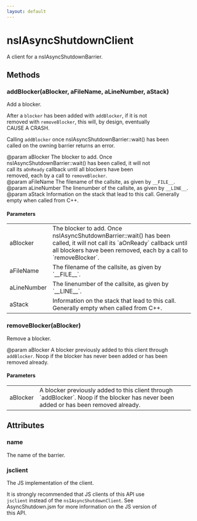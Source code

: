 ```yaml
---
layout: default
---
```


# nsIAsyncShutdownClient #
  
A client for a nsIAsyncShutdownBarrier.  
  

## Methods ##

### addBlocker(aBlocker, aFileName, aLineNumber, aStack) ###
  
Add a blocker.  
  
After a `blocker` has been added with `addBlocker`, if it is not  
removed with `removeBlocker`, this will, by design, eventually  
CAUSE A CRASH.  
  
Calling `addBlocker` once nsIAsyncShutdownBarrier::wait() has been  
called on the owning barrier returns an error.  
  
@param aBlocker The blocker to add. Once  
nsIAsyncShutdownBarrier::wait() has been called, it will not  
call its `aOnReady` callback until all blockers have been  
removed, each  by a call to `removeBlocker`.  
@param aFileName The filename of the callsite, as given by `__FILE__`.  
@param aLineNumber The linenumber of the callsite, as given by `__LINE__`.  
@param aStack Information on the stack that lead to this call. Generally  
empty when called from C++.  
  

#### Parameters ####

<table>

<tr>
<td>aBlocker</td>
<td>The blocker to add. Once  
nsIAsyncShutdownBarrier::wait() has been called, it will not  
call its `aOnReady` callback until all blockers have been  
removed, each  by a call to `removeBlocker`.  
</td>
</tr>

<tr>
<td>aFileName</td>
<td>The filename of the callsite, as given by `__FILE__`.  
</td>
</tr>

<tr>
<td>aLineNumber</td>
<td>The linenumber of the callsite, as given by `__LINE__`.  
</td>
</tr>

<tr>
<td>aStack</td>
<td>Information on the stack that lead to this call. Generally  
empty when called from C++.  
</td>
</tr>

</table>

### removeBlocker(aBlocker) ###
  
Remove a blocker.  
  
@param aBlocker A blocker previously added to this client through  
`addBlocker`. Noop if the blocker has never been added or has been  
removed already.  
  

#### Parameters ####

<table>

<tr>
<td>aBlocker</td>
<td>A blocker previously added to this client through  
`addBlocker`. Noop if the blocker has never been added or has been  
removed already.  
</td>
</tr>

</table>

## Attributes ##

### name ###
  
The name of the barrier.  
  

### jsclient ###
  
The JS implementation of the client.  
  
It is strongly recommended that JS clients of this API use  
`jsclient` instead of the `nsIAsyncShutdownClient`. See  
AsyncShutdown.jsm for more information on the JS version of  
this API.  
  
